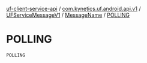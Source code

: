[uf-client-service-api](../../../index.md) / [com.kynetics.uf.android.api.v1](../../index.md) / [UFServiceMessageV1](../index.md) / [MessageName](index.md) / [POLLING](./-p-o-l-l-i-n-g.md)

# POLLING

`POLLING`